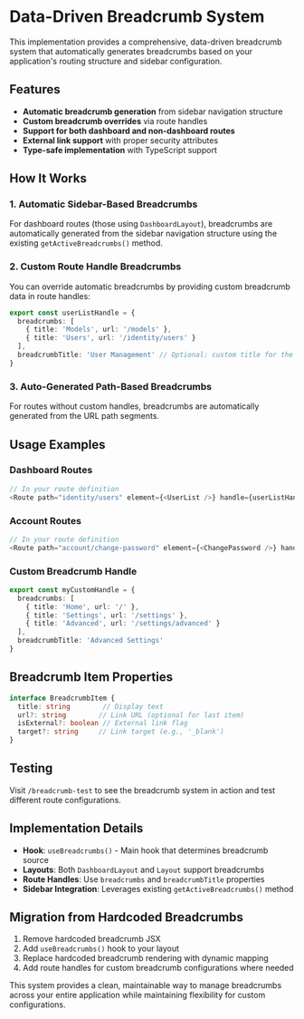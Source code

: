 # Data-Driven Breadcrumb System

This implementation provides a comprehensive, data-driven breadcrumb system that automatically generates breadcrumbs based on your application's routing structure and sidebar configuration.

## Features

- **Automatic breadcrumb generation** from sidebar navigation structure
- **Custom breadcrumb overrides** via route handles
- **Support for both dashboard and non-dashboard routes**
- **External link support** with proper security attributes
- **Type-safe implementation** with TypeScript support

## How It Works

### 1. Automatic Sidebar-Based Breadcrumbs

For dashboard routes (those using `DashboardLayout`), breadcrumbs are automatically generated from the sidebar navigation structure using the existing `getActiveBreadcrumbs()` method.

### 2. Custom Route Handle Breadcrumbs

You can override automatic breadcrumbs by providing custom breadcrumb data in route handles:

```typescript
export const userListHandle = {
  breadcrumbs: [
    { title: 'Models', url: '/models' },
    { title: 'Users', url: '/identity/users' }
  ],
  breadcrumbTitle: 'User Management' // Optional: custom title for the last breadcrumb
}
```

### 3. Auto-Generated Path-Based Breadcrumbs

For routes without custom handles, breadcrumbs are automatically generated from the URL path segments.

## Usage Examples

### Dashboard Routes

```typescript
// In your route definition
<Route path="identity/users" element={<UserList />} handle={userListHandle} />
```

### Account Routes

```typescript
// In your route definition
<Route path="account/change-password" element={<ChangePassword />} handle={accountChangePasswordHandle} />
```

### Custom Breadcrumb Handle

```typescript
export const myCustomHandle = {
  breadcrumbs: [
    { title: 'Home', url: '/' },
    { title: 'Settings', url: '/settings' },
    { title: 'Advanced', url: '/settings/advanced' }
  ],
  breadcrumbTitle: 'Advanced Settings'
}
```

## Breadcrumb Item Properties

```typescript
interface BreadcrumbItem {
  title: string        // Display text
  url?: string        // Link URL (optional for last item)
  isExternal?: boolean // External link flag
  target?: string     // Link target (e.g., '_blank')
}
```

## Testing

Visit `/breadcrumb-test` to see the breadcrumb system in action and test different route configurations.

## Implementation Details

- **Hook**: `useBreadcrumbs()` - Main hook that determines breadcrumb source
- **Layouts**: Both `DashboardLayout` and `Layout` support breadcrumbs
- **Route Handles**: Use `breadcrumbs` and `breadcrumbTitle` properties
- **Sidebar Integration**: Leverages existing `getActiveBreadcrumbs()` method

## Migration from Hardcoded Breadcrumbs

1. Remove hardcoded breadcrumb JSX
2. Add `useBreadcrumbs()` hook to your layout
3. Replace hardcoded breadcrumb rendering with dynamic mapping
4. Add route handles for custom breadcrumb configurations where needed

This system provides a clean, maintainable way to manage breadcrumbs across your entire application while maintaining flexibility for custom configurations.
